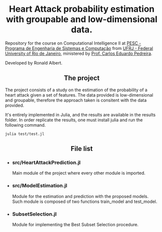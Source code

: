 <h1 align="center">
<br> Heart Attack probability estimation with groupable and low-dimensional data.
</h1>
Repository for the course on Computational Intelligence II at  <a href="https://www.cos.ufrj.br/" > PESC - Programa de Engenharia de Sistemas e Computação</a> from <a href="https://ufrj.br/" >UFRJ - Federal University of Rio de Janeiro</a>, ministered by <a href="http://lattes.cnpq.br/2718664296804955">Prof.  Carlos Eduardo Pedreira</a>.

Developed by Ronald Albert.
<h2 align="center">
The project
</h2>
The project consists of a study on the estimation of the probability of a heart attack given a set of features. The data provided is low-dimensional and groupable, therefore the approach taken is consitent with the data provided. 

It's entirely implemented in Julia, and the results are available in the results folder. In order replicate the results, one must install julia and run the following command.
```
julia test/test.jl
```

<h2 align="center">
File list
</h2>
<ul>
    <li><h3>src/HeartAttackPrediction.jl</h3></li>
    <p>Main module of the project where every other module is imported.</p>
    <li><h3>src/ModelEstimation.jl</h3></li>
    <p>Module for the estimation and prediction with the proposed models. Such module is composed of two functions train_model and test_model.</p>
    <li><h3>SubsetSelection.jl</h3></li>
    <p>Module for implementing the Best Subset Selection procedure.</p>
</ul>

